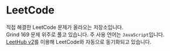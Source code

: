 # LeetCode
직접 해결한 LeetCode 문제가 올라오는 저장소입니다.  
Grind 169 문제 위주로 풀고 있습니다. 주 사용 언어는 `JavaScript`입니다.  
[LeetHub v2](https://github.com/arunbhardwaj/LeetHub-2.0)를 이용해 LeetCode와 자동으로 동기화되고 있습니다.

